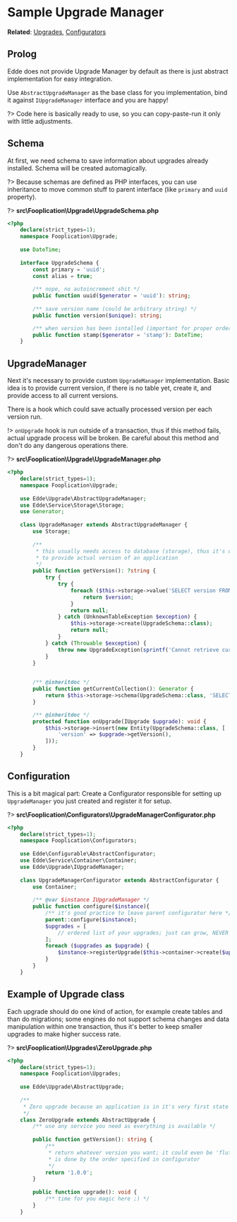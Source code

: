 # Sample Upgrade Manager

**Related**: [Upgrades](/edde/upgrades), [Configurators](/edde/configurators)

## Prolog

Edde does not provide Upgrade Manager by default as there is just abstract implementation
for easy integration.

Use `AbstractUpgradeManager` as the base class for you implementation, bind it against `IUpgradeManager`
interface and you are happy!

?> Code here is basically ready to use, so you can copy-paste-run it only with little adjustments.

## Schema

At first, we need schema to save information about upgrades already installed. Schema will be created automagically.

?> Because schemas are defined as PHP interfaces, you can use inheritance to move common stuff to parent interface (like `primary` and 
`uuid` property).

?> **src\Fooplication\Upgrade\UpgradeSchema.php**

```php
<?php
	declare(strict_types=1);
	namespace Fooplication\Upgrade;
	
	use DateTime;
	
	interface UpgradeSchema {
		const primary = 'uuid';
		const alias = true;
		
		/** nope, no autoincrement shit */
		public function uuid($generator = 'uuid'): string;
		
		/** save version name (could be arbitrary string) */
		public function version($unique): string;

		/** when version has been isntalled (important for proper ordering) */
		public function stamp($generator = 'stamp'): DateTime;
	}
```

## UpgradeManager

Next it's necessary to provide custom `UpgradeManager` implementation. Basic idea is to provide current version, if there is no table yet, create it, and
provide access to all current versions.

There is a hook which could save actually processed version per each version run.

!> `onUpgrade` hook is run outside of a transaction, thus if this method fails, actual upgrade process will be broken. Be careful about this method and 
don't do any dangerous operations there.

?> **src\Fooplication\Upgrade\UpgradeManager.php**

```php
<?php
	declare(strict_types=1);
	namespace Fooplication\Upgrade;
	
	use Edde\Upgrade\AbstractUpgradeManager;
	use Edde\Service\Storage\Storage;
	use Generator;
	
	class UpgradeManager extends AbstractUpgradeManager {
		use Storage;
		
		/**
		 * this usually needs access to database (storage), thus it's up to you
         * to provide actual version of an application 
         */
		public function getVersion(): ?string {
			try {
				try {
					foreach ($this->storage->value('SELECT version FROM u:schema ORDER BY stamp DESC', ['$query' => ['u' => UpgradeSchema::class]]) as $version) {
						return $version;
					}
					return null;
				} catch (UnknownTableException $exception) {
					$this->storage->create(UpgradeSchema::class);
					return null;
				}
			} catch (Throwable $exception) {
				throw new UpgradeException(sprintf('Cannot retrieve current version: %s', $exception->getMessage()), 0, $exception);
			}
        }
        

		/** @inheritdoc */
		public function getCurrentCollection(): Generator {
			return $this->storage->schema(UpgradeSchema::class, 'SELECT * FROM u:schema ORDER BY stamp DESC', ['$query' => ['u' => UpgradeSchema::class]]);
		}

		/** @inheritdoc */
		protected function onUpgrade(IUpgrade $upgrade): void {
			$this->storage->insert(new Entity(UpgradeSchema::class, [
				'version' => $upgrade->getVersion(),
			]));
		}
	}
```

## Configuration

This is a bit magical part: Create a Configurator responsible for setting up `UpgradeManager` you just created and register it for setup.

?> **src\Fooplication\Configurators\UpgradeManagerConfigurator.php**

```php
<?php
	declare(strict_types=1);
	namespace Fooplication\Configurators;
	
	use Edde\Configurable\AbstractConfigurator;
	use Edde\Service\Container\Container;
	use Edde\Upgrade\IUpgradeManager;
	
	class UpgradeManagerConfigurator extends AbstractConfigurator {
		use Container;
		
		/** @var $instance IUpgradeManager */
		public function configure($instance){
			/** it's good practice to leave parent configurator here */
            parent::configure($instance);
			$upgrades = [
				// ordered list of your upgrades; just can grow, NEVER change order of upgrades
			];
			foreach ($upgrades as $upgrade) {
				$instance->registerUpgrade($this->container->create($upgrade, [], __METHOD__));
			}
		}
	}
```

## Example of Upgrade class

Each upgrade should do one kind of action, for example create tables and than do migrations; some engines do not support schema changes and
data manipulation within one transaction, thus it's better to keep smaller upgrades to make higher success rate.

?> **src\Fooplication\Upgrades\ZeroUpgrade.php**

```php
<?php
	declare(strict_types=1);
	namespace Fooplication\Upgrades;
	
	use Edde\Upgrade\AbstractUpgrade;
	
	/**
	 * Zero upgrade because an application is in it's very first state (zero state). 
     */
	class ZeroUpgrade extends AbstractUpgrade {
		/** use any service you need as everything is available */
		
		public function getVersion(): string {
			/**
             * return whatever version you want; it could even be 'fluffy pig'; version as a content is not used for any parsing, order
             * is done by the order specified in configurator 
             */
			return '1.0.0';
        }
        
		public function upgrade(): void {
			/** time for you magic here ;) */
        }
	}
```
